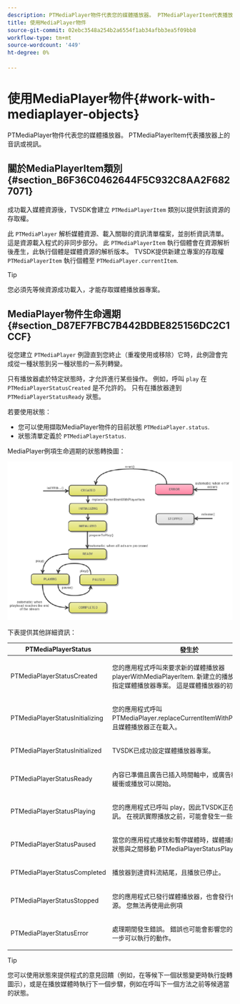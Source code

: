 ```yaml
---
description: PTMediaPlayer物件代表您的媒體播放器。 PTMediaPlayerItem代表播放器上的音訊或視訊。
title: 使用MediaPlayer物件
source-git-commit: 02ebc3548a254b2a6554f1ab34afbb3ea5f09bb8
workflow-type: tm+mt
source-wordcount: '449'
ht-degree: 0%

---
```


# 使用MediaPlayer物件{#work-with-mediaplayer-objects}

PTMediaPlayer物件代表您的媒體播放器。 PTMediaPlayerItem代表播放器上的音訊或視訊。

## 關於MediaPlayerItem類別 {#section_B6F36C0462644F5C932C8AA2F6827071}

成功載入媒體資源後，TVSDK會建立 `PTMediaPlayerItem` 類別以提供對該資源的存取權。

此 `PTMediaPlayer` 解析媒體資源、載入關聯的資訊清單檔案，並剖析資訊清單。 這是資源載入程式的非同步部分。 此 `PTMediaPlayerItem` 執行個體會在資源解析後產生，此執行個體是媒體資源的解析版本。 TVSDK提供新建立專案的存取權 `PTMediaPlayerItem` 執行個體至 `PTMediaPlayer.currentItem`.

>[!TIP]
>
>您必須先等候資源成功載入，才能存取媒體播放器專案。

## MediaPlayer物件生命週期 {#section_D87EF7FBC7B442BDBE825156DC2C1CCF}

從您建立 `PTMediaPlayer` 例證直到您終止（重複使用或移除）它時，此例證會完成從一種狀態到另一種狀態的一系列轉變。

只有播放器處於特定狀態時，才允許進行某些操作。 例如，呼叫 `play` 在 `PTMediaPlayerStatusCreated` 是不允許的。 只有在播放器達到 `PTMediaPlayerStatusReady` 狀態。

若要使用狀態：

* 您可以使用擷取MediaPlayer物件的目前狀態 `PTMediaPlayer.status`.
* 狀態清單定義於 `PTMediaPlayerStatus`.

MediaPlayer例項生命週期的狀態轉換圖：
<!--<a id="fig_1C55DE3F186F4B36AFFDCDE90379534C"></a>-->

![](assets/player-state-transitions-diagram-ios2_web.png)

下表提供其他詳細資訊：

<table id="table_426F0093E4214EA88CD72A7796B58DFD"> 
 <thead> 
  <tr> 
   <th colname="col1" class="entry"> PTMediaPlayerStatus </th> 
   <th colname="col2" class="entry"> 發生於 </th> 
  </tr> 
 </thead>
 <tbody> 
  <tr> 
   <td colname="col1"> <p><span class="codeph"> PTMediaPlayerStatusCreated</span> </p> </td> 
   <td colname="col2"> <p>您的應用程式呼叫來要求新的媒體播放器 <span class="codeph"> playerWithMediaPlayerItem</span>. 新建立的播放器正等待您指定媒體播放器專案。 這是媒體播放器的初始狀態。 </p> </td> 
  </tr> 
  <tr> 
   <td colname="col1"> <p> <span class="codeph"> PTMediaPlayerStatusInitializing</span> </p> </td> 
   <td colname="col2"> <p>您的應用程式呼叫 <span class="codeph"> PTMediaPlayer.replaceCurrentItemWithPlayerItem</span>，且媒體播放器正在載入。 </p> </td> 
  </tr> 
  <tr> 
   <td colname="col1"> <p><span class="codeph"> PTMediaPlayerStatusInitialized</span> </p> </td> 
   <td colname="col2"> <p>TVSDK已成功設定媒體播放器專案。 </p> </td> 
  </tr> 
  <tr> 
   <td colname="col1"> <p> <span class="codeph"> PTMediaPlayerStatusReady</span> </p> </td> 
   <td colname="col2"> <p>內容已準備且廣告已插入時間軸中，或廣告程式失敗。 緩衝或播放可以開始。 </p> </td> 
  </tr> 
  <tr> 
   <td colname="col1"> <p><span class="codeph"> PTMediaPlayerStatusPlaying</span> </p> </td> 
   <td colname="col2"> <p>您的應用程式已呼叫 <span class="codeph"> play</span>，因此TVSDK正在嘗試播放視訊。 在視訊實際播放之前，可能會發生一些緩衝。 </p> </td> 
  </tr> 
  <tr> 
   <td colname="col1"> <p><span class="codeph"> PTMediaPlayerStatusPaused</span> </p> </td> 
   <td colname="col2"> <p>當您的應用程式播放和暫停媒體時，媒體播放器會在此狀態與之間移動 <span class="codeph"> PTMediaPlayerStatusPlaying</span>. </p> </td> 
  </tr> 
  <tr> 
   <td colname="col1"> <p><span class="codeph"> PTMediaPlayerStatusCompleted</span> </p> </td> 
   <td colname="col2"> <p>播放器到達資料流結尾，且播放已停止。 </p> </td> 
  </tr> 
  <tr> 
   <td colname="col1"> <p><span class="codeph"> PTMediaPlayerStatusStopped</span> </p> </td> 
   <td colname="col2"> <p>您的應用程式已發行媒體播放器，也會發行任何相關資源。 您無法再使用此例項 </p> </td> 
  </tr> 
  <tr> 
   <td colname="col1"> <p><span class="codeph"> PTMediaPlayerStatusError</span> </p> </td> 
   <td colname="col2"> <p>處理期間發生錯誤。 錯誤也可能會影響您的應用程式下一步可以執行的動作。 </p> </td> 
  </tr> 
 </tbody> 
</table>

>[!TIP]
>
>您可以使用狀態來提供程式的意見回饋（例如，在等候下一個狀態變更時執行旋轉圖示），或是在播放媒體時執行下一個步驟，例如在呼叫下一個方法之前等候適當的狀態。
